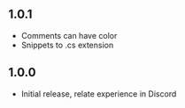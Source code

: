 ## 1.0.1

+ Comments can have color
+ Snippets to .cs extension

## 1.0.0

+ Initial release, relate experience in Discord